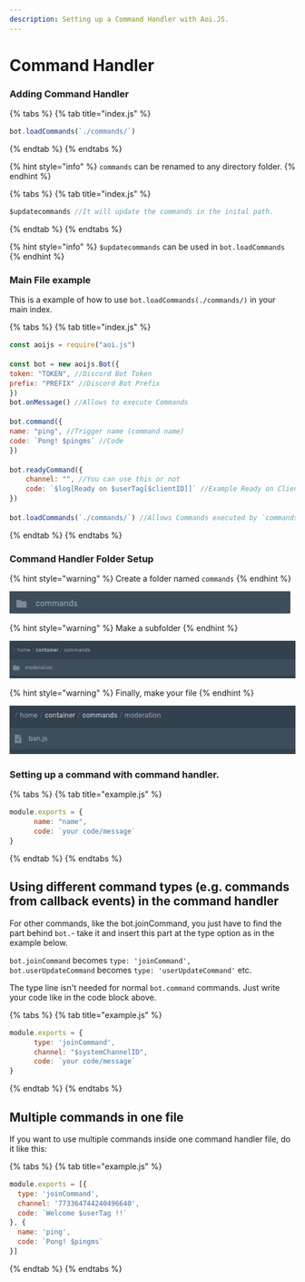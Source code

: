 ```yaml
---
description: Setting up a Command Handler with Aoi.JS.
---
```


# Command Handler

### Adding Command Handler

{% tabs %}
{% tab title="index.js" %}
```javascript
bot.loadCommands(`./commands/`)
```
{% endtab %}
{% endtabs %}

{% hint style="info" %}
`commands` can be renamed to any directory folder.
{% endhint %}

{% tabs %}
{% tab title="index.js" %}
```javascript
$updatecommands //It will update the commands in the inital path.
```
{% endtab %}
{% endtabs %}

{% hint style="info" %}
`$updatecommands` can be used in `bot.loadCommands`
{% endhint %}

### Main File example

This is a example of how to use `bot.loadCommands(./commands/)` in your main index.

{% tabs %}
{% tab title="index.js" %}
```javascript
const aoijs = require("aoi.js")

const bot = new aoijs.Bot({
token: "TOKEN", //Discord Bot Token
prefix: "PREFIX" //Discord Bot Prefix
})
bot.onMessage() //Allows to execute Commands

bot.command({
name: "ping", //Trigger name (command name)
code: `Pong! $pingms` //Code
})

bot.readyCommand({
    channel: "", //You can use this or not
    code: `$log[Ready on $userTag[$clientID]]` //Example Ready on Client
})

bot.loadCommands(`./commands/`) //Allows Commands executed by `commands` folder
```
{% endtab %}
{% endtabs %}

### Command Handler Folder Setup

{% hint style="warning" %}
Create a folder named `commands`
{% endhint %}

![](../../.gitbook/assets/screenshot-2020-11-23-at-9.54.22-pm.png)

{% hint style="warning" %}
Make a subfolder
{% endhint %}

![Subfolder could be used as a category like a discord category](../../.gitbook/assets/screenshot-2020-11-23-at-9.57.28-pm.png)

{% hint style="warning" %}
Finally, make your file
{% endhint %}

![Name of file: commandName.js](../../.gitbook/assets/screenshot-2020-11-23-at-10.00.16-pm.png)

### Setting up a command with command handler.

{% tabs %}
{% tab title="example.js" %}
```javascript
module.exports = {
      name: "name",
      code: `your code/message`
}
```
{% endtab %}
{% endtabs %}

## Using different command types \(e.g. commands from callback events\) in the command handler

For other commands, like the bot.joinCommand, you just have to find the part behind `bot.`- take it and insert this part at the type option as in the example below. 

`bot.joinCommand` becomes `type: 'joinCommand',`   
`bot.userUpdateCommand` becomes `type: 'userUpdateCommand'` etc. 

The type line isn't needed for normal `bot.command` commands. Just write your code like in the code block above.

{% tabs %}
{% tab title="example.js" %}
```javascript
module.exports = {
      type: 'joinCommand',
      channel: "$systemChannelID",
      code: `your code/message`
}
```
{% endtab %}
{% endtabs %}

## Multiple commands in one file

If you want to use multiple commands inside one command handler file, do it like this:

{% tabs %}
{% tab title="example.js" %}
```javascript
module.exports = [{
  type: 'joinCommand',
  channel: '773364744240496640',
  code: `Welcome $userTag !!`
}, {
  name: 'ping',
  code: `Pong! $pingms`
}]
```
{% endtab %}
{% endtabs %}

